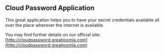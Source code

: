 ## Cloud Password Application
This great application helps you to have your secret credentials available all over the place wherever the internet is available.

You may find further details on our official site:
[http://cloudpassword.greatjoomla.com](http://cloudpassword.greatjoomla.com)
